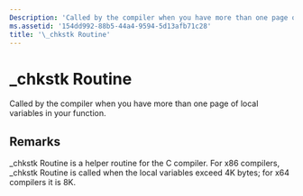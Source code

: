 ```yaml
---
Description: 'Called by the compiler when you have more than one page of local variables in your function.'
ms.assetid: '154dd992-88b5-44a4-9594-5d13afb71c28'
title: '\_chkstk Routine'
---
```


# \_chkstk Routine

Called by the compiler when you have more than one page of local variables in your function.

## Remarks

\_chkstk Routine is a helper routine for the C compiler. For x86 compilers, \_chkstk Routine is called when the local variables exceed 4K bytes; for x64 compilers it is 8K.

 

 



